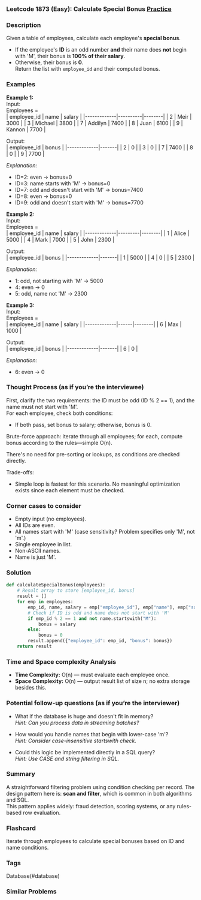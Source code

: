 ### Leetcode 1873 (Easy): Calculate Special Bonus [Practice](https://leetcode.com/problems/calculate-special-bonus)

### Description  
Given a table of employees, calculate each employee's **special bonus**.  
- If the employee's **ID** is an odd number **and** their name does **not** begin with 'M', their bonus is **100% of their salary**.  
- Otherwise, their bonus is **0**.  
Return the list with `employee_id` and their computed bonus.

### Examples  

**Example 1:**  
Input:  
Employees =  
| employee_id | name     | salary |
|-------------|----------|--------|
| 2           | Meir     | 3000   |
| 3           | Michael  | 3800   |
| 7           | Addilyn  | 7400   |
| 8           | Juan     | 6100   |
| 9           | Kannon   | 7700   |
  
Output:  
| employee_id | bonus |
|-------------|-------|
| 2           | 0     |
| 3           | 0     |
| 7           | 7400  |
| 8           | 0     |
| 9           | 7700  |

*Explanation:*
- ID=2: even → bonus=0
- ID=3: name starts with 'M' → bonus=0
- ID=7: odd and doesn't start with 'M' → bonus=7400
- ID=8: even → bonus=0
- ID=9: odd and doesn't start with 'M' → bonus=7700

**Example 2:**  
Input:  
Employees =  
| employee_id | name    | salary |
|-------------|---------|--------|
| 1           | Alice   | 5000   |
| 4           | Mark    | 7000   |
| 5           | John    | 2300   |

Output:  
| employee_id | bonus |
|-------------|-------|
| 1           | 5000  |
| 4           | 0     |
| 5           | 2300  |

*Explanation:*
- 1: odd, not starting with 'M' → 5000
- 4: even → 0
- 5: odd, name not 'M' → 2300

**Example 3:**  
Input:  
Employees =  
| employee_id | name | salary |
|-------------|------|--------|
| 6           | Max  | 1000   |

Output:  
| employee_id | bonus |
|-------------|-------|
| 6           | 0     |

*Explanation:*
- 6: even → 0

### Thought Process (as if you’re the interviewee)  
First, clarify the two requirements: the ID must be odd (ID % 2 == 1), and the name must not start with 'M'.  
For each employee, check both conditions:
- If both pass, set bonus to salary; otherwise, bonus is 0.

Brute-force approach: iterate through all employees; for each, compute bonus according to the rules—simple O(n).

There's no need for pre-sorting or lookups, as conditions are checked directly.

Trade-offs:
- Simple loop is fastest for this scenario. No meaningful optimization exists since each element must be checked.

### Corner cases to consider  
- Empty input (no employees).
- All IDs are even.
- All names start with 'M' (case sensitivity? Problem specifies only 'M', not 'm'.)
- Single employee in list.
- Non-ASCII names.
- Name is just 'M'.

### Solution

```python
def calculateSpecialBonus(employees):
    # Result array to store [employee_id, bonus]
    result = []
    for emp in employees:
        emp_id, name, salary = emp["employee_id"], emp["name"], emp["salary"]
        # Check if ID is odd and name does not start with 'M'
        if emp_id % 2 == 1 and not name.startswith("M"):
            bonus = salary
        else:
            bonus = 0
        result.append({"employee_id": emp_id, "bonus": bonus})
    return result
```

### Time and Space complexity Analysis  

- **Time Complexity:** O(n) — must evaluate each employee once.
- **Space Complexity:** O(n) — output result list of size n; no extra storage besides this.

### Potential follow-up questions (as if you’re the interviewer)  

- What if the database is huge and doesn't fit in memory?  
  *Hint: Can you process data in streaming batches?*

- How would you handle names that begin with lower-case 'm'?  
  *Hint: Consider case-insensitive startswith check.*

- Could this logic be implemented directly in a SQL query?  
  *Hint: Use CASE and string filtering in SQL.*

### Summary
A straightforward filtering problem using condition checking per record. The design pattern here is: **scan and filter**, which is common in both algorithms and SQL.  
This pattern applies widely: fraud detection, scoring systems, or any rules-based row evaluation.


### Flashcard
Iterate through employees to calculate special bonuses based on ID and name conditions.

### Tags
Database(#database)

### Similar Problems
